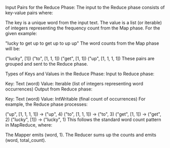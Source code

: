 Input Pairs for the Reduce Phase:
The input to the Reduce phase consists of key-value pairs where:

The key is a unique word from the input text.
The value is a list (or iterable) of integers representing the frequency count from the Map phase.
For the given example:

"lucky to get up to get up to up up"
The word counts from the Map phase will be:

("lucky", [1])
("to", [1, 1, 1])
("get", [1, 1])
("up", [1, 1, 1, 1])
These pairs are grouped and sent to the Reduce phase.

Types of Keys and Values in the Reduce Phase:
Input to Reduce phase:

Key: Text (word)
Value: Iterable<IntWritable> (list of integers representing word occurrences)
Output from Reduce phase:

Key: Text (word)
Value: IntWritable (final count of occurrences)
For example, the Reduce phase processes:


("up", [1, 1, 1, 1]) → ("up", 4)
("to", [1, 1, 1]) → ("to", 3)
("get", [1, 1]) → ("get", 2)
("lucky", [1]) → ("lucky", 1)
This follows the standard word count pattern in MapReduce, where:

The Mapper emits (word, 1).
The Reducer sums up the counts and emits (word, total_count).
